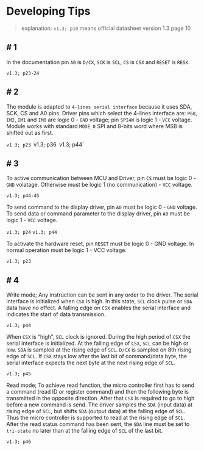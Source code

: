 # Developing Tips

> explanation: `v1.3; p10` means official datasheet version 1.3 page 10

## # 1
In the documentation pin `A0` is `D/CX`, `SCK` is `SCL`, `CS` is `CSX` and `RESET` is `RESX`.

`v1.3; p23-24`

## # 2
The module is adapted to `4-lines serial interface` because it uses SDA, SCK, CS and A0 pins. Driver pins which select the 4-lines interface are: `P68`, `IM2`, `IM1` and `IM0` are logic 0 - `GND` voltage; pin `SPI4W` is logic 1 - `VCC` voltage. Module works with standard `MODE_0` SPI and 8-bits word where MSB is shifted out as first.

`v1.3; p23 `v1.3; p36` `v1.3; p44`

## # 3
To active communication between MCU and Driver, pin `CS` must be logic 0 - `GND` volatage. Otherwise must be logic 1 (no communication) - `VCC` voltage.

`v1.3; p44-45`

To send command to the display driver, pin `A0` must be logic 0 - `GND` voltage. To send data or command parameter to the display driver, pin `A0` must be logic 1 - `VCC` voltage.

`v1.3; p24` `v1.3; p44`

To activate the hardware reset, pin `RESET` must be logic 0 - GND voltage. In normal operation must be logic 1 - VCC voltage.

`v1.3; p23`

## # 4
Write mode; Any instruction can be sent in any order to the driver. The serial interface is initialized when `CSX` is high. In this state, `SCL` clock pulse or `SDA` data have no effect. A falling edge on `CSX` enables the serial interface and indicates the start of data transmission.

`v1.3; p44`

When `CSX` is “high”, `SCL` clock is ignored. During the high period of `CSX` the serial interface is initialized. At the falling edge of `CSX`, `SCL` can be high or low. `SDA` is sampled at the rising edge of `SCL`. `D/CX` is sampled on 8th rising edge of `SCL`. If `CSX` stays low after the last bit of command/data byte, the serial interface expects the next byte at the next rising edge of `SCL`.

`v1.3; p45`

Read mode; To achieve read function, the micro controller first has to send a command (read ID or register command) and then the following byte is transmitted in the opposite direction. After that `CSX` is required to go to high before a new command is send. The driver samples the `SDA` (input data) at rising edge of `SCL`, but shifts `SDA` (output data) at the falling edge of `SCL`. Thus the micro controller is supported to read at the rising edge of `SCL`. After the read status command has been sent, the `SDA` line must be set to `tri-state` no later than at the falling edge of `SCL` of the last bit.

`v1.3; p46`
